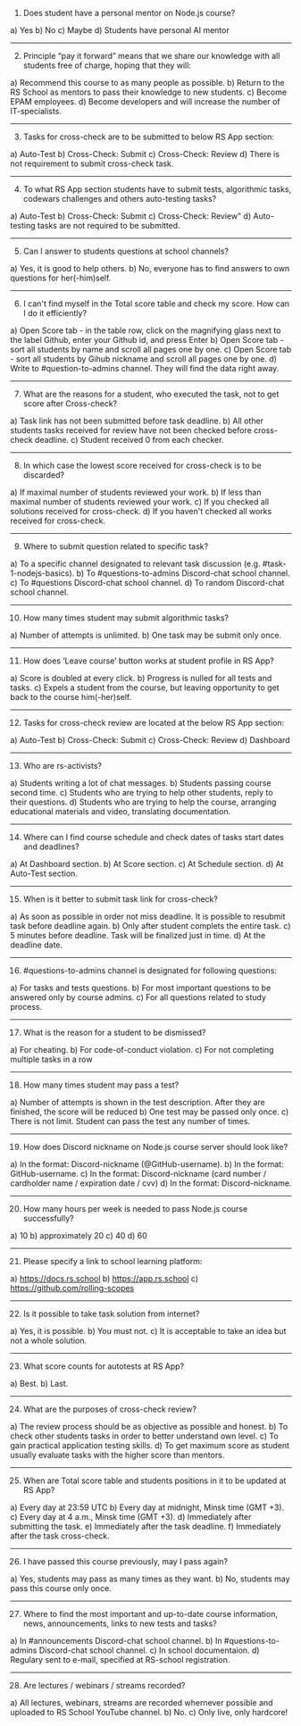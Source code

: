 1. Does student have a personal mentor on Node.js course?

a) Yes
b) No
c) Maybe
d) Students have personal AI mentor

---

2. Principle “pay it forward” means that we share our knowledge with all students free of charge, hoping that they will:

a) Recommend this course to as many people as possible.
b) Return to the RS School as mentors to pass their knowledge to new students.
c) Become EPAM employees.
d) Become developers and will increase the number of IT-specialists.

---

3. Tasks for cross-check are to be submitted to below RS App section:

a) Auto-Test
b) Cross-Check: Submit
c) Cross-Check: Review
d) There is not requirement to submit cross-check task.

---

4. To what RS App section students have to submit tests, algorithmic tasks, codewars challenges and others auto-testing tasks?

a) Auto-Test
b) Cross-Check: Submit
c) Cross-Check: Review"
d) Auto-testing tasks are not required to be submitted.

---

5. Can I answer to students questions at school channels?

a) Yes, it is good to help others.
b) No, everyone has to find answers to own questions for her(-him)self.

---

6. I can't find myself in the Total score table and check my score. How can I do it efficiently?

a) Open Score tab - in the table row, click on the magnifying glass next to the label Github, enter your Github id, and press Enter
b) Open Score tab - sort all students by name and scroll all pages one by one.
c) Open Score tab - sort all students by Gihub nickname and scroll all pages one by one.
d) Write to #question-to-admins channel. They will find the data right away.

---

7. What are the reasons for a student, who executed the task, not to get score after Cross-check?

a) Task link has not been submitted before task deadline.
b) All other students tasks received for review have not been checked before cross-check deadline.
c) Student received 0 from each checker.

---

8. In which case the lowest score received for cross-check is to be discarded?

a) If maximal number of students reviewed your work.
b) If less than maximal number of students reviewed your work.
c) If you checked all solutions received for cross-check.
d) If you haven't checked all works received for cross-check.

---

9. Where to submit question related to specific task?

a) To a specific channel designated to relevant task discussion (e.g. #task-1-nodejs-basics).
b) To #questions-to-admins Discord-chat school channel.
c) To #questions Discord-chat school channel.
d) To random Discord-chat school channel.

---

10. How many times student may submit algorithmic tasks?

a) Number of attempts is unlimited.
b) One task may be submit only once.

---

11. How does ‘Leave course’ button works at student profile in RS App?

a) Score is doubled at every click.
b) Progress is nulled for all tests and tasks.
c) Expels a student from the course, but leaving opportunity to get back to the course him(-her)self.

---

12. Tasks for cross-check review are located at the below RS App section:

a) Auto-Test
b) Cross-Check: Submit
c) Cross-Check: Review
d) Dashboard

---

13. Who are rs-activists?

a) Students writing a lot of chat messages.
b) Students passing course second time.
c) Students who are trying to help other students, reply to their questions.
d) Students who are trying to help the course, arranging educational materials and video, translating documentation.

---

14. Where can I find course schedule and check dates of tasks start dates and deadlines?

a) At Dashboard section.
b) At Score section.
c) At Schedule section.
d) At Auto-Test section.

---

15. When is it better to submit task link for cross-check?

a) As soon as possible in order not miss deadline. It is possible to resubmit task before deadline again.
b) Only after student complets the entire task.
c) 5 minutes before deadline. Task will be finalized just in time.
d) At the deadline date.

---

16. #questions-to-admins channel is designated for following questions:

a) For tasks and tests questions.
b) For most important questions to be answered only by course admins.
c) For all questions related to study process.

---

17. What is the reason for a student to be dismissed?

a) For cheating.
b) For code-of-conduct violation.
c) For not completing multiple tasks in a row

---

18. How many times student may pass a test?

a) Number of attempts is shown in the test description. After they are finished, the score will be reduced
b) One test may be passed only once.
c) There is not limit. Student can pass the test any number of times.

---

19. How does Discord nickname on Node.js course server should look like?

a) In the format: Discord-nickname (@GitHub-username).
b) In the format: GitHub-username.
c) In the format: Discord-nickname (card number / cardholder name / expiration date / cvv)
d) In the format: Discord-nickname.

---

20. How many hours per week is needed to pass Node.js course successfully?

a) 10
b) approximately 20
c) 40
d) 60

---

21. Please specify a link to school learning platform:

a) https://docs.rs.school
b) https://app.rs.school
c) https://github.com/rolling-scopes

---

22. Is it possible to take task solution from internet?

a) Yes, it is possible.
b) You must not.
c) It is acceptable to take an idea but not a whole solution.

---

23. What score counts for autotests at RS App?

a) Best.
b) Last.

---

24. What are the purposes of cross-check review?

a) The review process should be as objective as possible and honest.
b) To check other students tasks in order to better understand own level.
c) To gain practical application testing skills.
d) To get maximum score as student usually evaluate tasks with the higher score than mentors.

---

25. When are Total score table and students positions in it to be updated at RS App?

a) Every day at 23:59 UTC
b) Every day at midnight, Minsk time (GMT +3).
c) Every day at 4 a.m., Minsk time (GMT +3).
d) Immediately after submitting the task.
e) Immediately after the task deadline.
f) Immediately after the task cross-check.

---

26. I have passed this course previously, may I pass again?

a) Yes, students may pass as many times as they want.
b) No, students may pass this course only once.

---

27. Where to find the most important and up-to-date course information, news, announcements, links to new tests and tasks?

a) In #announcements Discord-chat school channel.
b) In #questions-to-admins Discord-chat school channel.
c) In school documentaion.
d) Regulary sent to e-mail, specified at RS-school registration.

---

28. Are lectures / webinars / streams recorded?

a) All lectures, webinars, streams are recorded whernever possible and uploaded to RS School YouTube channel.
b) No.
c) Only live, only hardcore!
